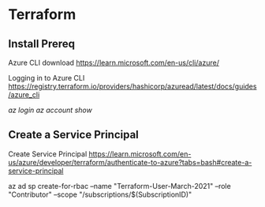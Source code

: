 # Terraform

## Install Prereq

Azure CLI download https://learn.microsoft.com/en-us/cli/azure/

Logging in to Azure CLI https://registry.terraform.io/providers/hashicorp/azuread/latest/docs/guides/azure_cli

*az login*
*az account show*

##  Create a Service Principal

Create Service Principal https://learn.microsoft.com/en-us/azure/developer/terraform/authenticate-to-azure?tabs=bash#create-a-service-principal

az ad sp create-for-rbac –name "Terraform-User-March-2021" –role "Contributor" –scope "/subscriptions/$(SubscriptionID)"



